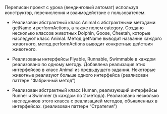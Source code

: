 Переписан проект с урока (вендинговый автомат) используя конструктор, перечисления и взаимодействие с пользователем.

- Реализован абстрактный класс Animal с абстрактными методами getName и performActions, а также полем category. Создано несколько классов животных Dolphin, Goose, Cheetah, которые наследуют класс Animal. Метод getName выводит название каждого животного, метод performActions выводит конкретные действия животного.

- Реализованы интерфейсы Flyable, Runnable, Swimmable в каждом реализовано по одному методу. Добавлена реализация этих интерфейсов в класс Animal из предыдущего задания. Некоторые животные реализуют больше одного интерфейса
(реализован паттерн “Фабричный метод”)

- Реализован абстрактный класс Human, реализующий интерфейсы Runner и Swimmer (в каждом по 2 метода). Реализовано несколько наследников этого класса с реализацией методов, объявленных в интерфейсах.
(реализован паттерн “Стратегия”)
